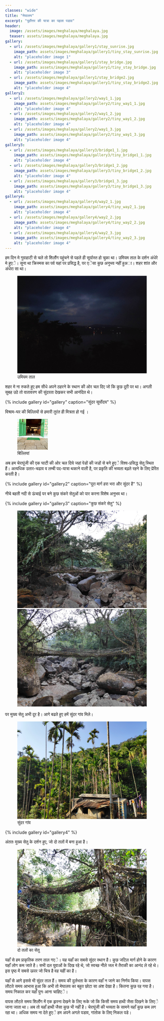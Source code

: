 ```yaml
---
classes: "wide"
title: "मेघालय"
excerpt: "पूर्वोत्तर की यात्रा का पहला पडाव"
header:
  image: /assets/images/meghalaya/meghalaya.jpg
  teaser: assets/images/meghalaya/meghalaya.jpg
gallery:
  - url: /assets/images/meghalaya/gallery1/stay_sunrise.jpg
    image_path: assets/images/meghalaya/gallery1/tiny_stay_sunrise.jpg
    alt: "placeholder image 1"
  - url: /assets/images/meghalaya/gallery1/stay_bridge.jpg
    image_path: assets/images/meghalaya/gallery1/tiny_stay_bridge.jpg
    alt: "placeholder image 3"
  - url: /assets/images/meghalaya/gallery1/stay_bridge2.jpg
    image_path: assets/images/meghalaya/gallery1/tiny_stay_bridge2.jpg
    alt: "placeholder image 4"
gallery2:
  - url: /assets/images/meghalaya/gallery2/way1_1.jpg
    image_path: assets/images/meghalaya/gallery2/tiny_way1_1.jpg
    alt: "placeholder image 4"
  - url: /assets/images/meghalaya/gallery2/way1_2.jpg
    image_path: assets/images/meghalaya/gallery2/tiny_way1_2.jpg
    alt: "placeholder image 4"
  - url: /assets/images/meghalaya/gallery2/way1_3.jpg
    image_path: assets/images/meghalaya/gallery2/tiny_way1_3.jpg
    alt: "placeholder image 4"
gallery3:
  - url: /assets/images/meghalaya/gallery3/bridge1_1.jpg
    image_path: assets/images/meghalaya/gallery3/tiny_bridge1_1.jpg
    alt: "placeholder image 4"
  - url: /assets/images/meghalaya/gallery3/bridge1_2.jpg
    image_path: assets/images/meghalaya/gallery3/tiny_bridge1_2.jpg
    alt: "placeholder image 4"
  - url: /assets/images/meghalaya/gallery3/bridge1_3.jpg
    image_path: assets/images/meghalaya/gallery3/tiny_bridge1_3.jpg
    alt: "placeholder image 4"
gallery4:
  - url: /assets/images/meghalaya/gallery4/way2_1.jpg
    image_path: assets/images/meghalaya/gallery4/tiny_way2_1.jpg
    alt: "placeholder image 4"
  - url: /assets/images/meghalaya/gallery4/way2_2.jpg
    image_path: assets/images/meghalaya/gallery4/tiny_way2_2.jpg
    alt: "placeholder image 4"
  - url: /assets/images/meghalaya/gallery4/way2_3.jpg
    image_path: assets/images/meghalaya/gallery4/tiny_way2_3.jpg
    alt: "placeholder image 4"
---
```


हम दिन मे गुवाहाटी से चले तो शिलौंग पहुंचने से पहले ही सूर्यास्त हो चुका था। उमियम ताल के दर्शन अंधेरे मे हुएे। सुना था क्रिस्मस का पर्व यहां पर प्रसिद्ध है, पर एेसा कुछ अनुभव नहीं हुअा। शहर शांत और अंधेरा सा था। 

<figure class="align-center">
  <a href="/assets/images/meghalaya/umiam.jpg">
  <img src="/assets/images/meghalaya/umiam.jpg" alt="">
  </a>
  <figcaption>उमियम ताल</figcaption>
</figure> 

शहर मे ना रुकते हुए हम सीधे अपने ठहरने के स्थान की ओर चल दिए जो कि कुछ दूरी पर था। अगली सुबह उठे तो वातावरण की सुंदरता देखकर सभी आनंदित थे।

{% include gallery id="gallery" caption="सुंदर सूर्योदय" %}

विश्राम-घर की  बिल्लियों से हमारी तुरंत ही मित्रता हो गई ।

<figure class="align-center">
  <a href="/assets/images/meghalaya/stay_cat.jpg">
  <img src="/assets/images/meghalaya/stay_cat.jpg" alt="" width="100" height="100" style="object-fit: cover">
  </a>
  <figcaption>बिल्लियां</figcaption>
</figure> 

अब हम चेरापूंजी की एक घाटी की ओर चल दिये जहां पेडों की जडों से बने हुएे विश्व-प्रसिद्ध सेतु स्थित हैं।  अत्यधिक उतार-चढाव व लम्बी पद-यात्रा थकाने वाली है, पर प्रकृति की भव्यता बढ़ते रहने के लिए प्रेरित करती है।

{% include gallery id="gallery2" caption="पूरा मार्ग हरा भरा और सुंदर है" %}

नीचे बहती नदी से ऊंचाई पर बने कुछ संकरे सेतुओं को पार करना विशेष अनुभव था।

{% include gallery id="gallery3" caption="कुछ संकरे सेतु" %}

<figure class="half">
	<a href="/assets/images/meghalaya/gallery3/bridge2_1.jpg"><img src="/assets/images/meghalaya/gallery3/tiny_bridge2_1.jpg"></a>
	<a href="/assets/images/meghalaya/gallery3/bridge2_2.jpg"><img src="/assets/images/meghalaya/gallery3/tiny_bridge2_2.jpg"></a>
</figure>

पर मुख्य सेतु अभी दूर है। आगे बढते हुए हमें सुंदर गांव मिले।

<figure class="align-center">
  <a href="/assets/images/meghalaya/village.jpg">
  <img src="/assets/images/meghalaya/village.jpg" alt="">
  </a>
  <figcaption>सुंदर गांव</figcaption>
</figure> 

{% include gallery id="gallery4" %}

अंततः मुख्य सेतु के दर्शन हुए, जो दो तलों में बना हुआ है।

<figure class="align-center">
  <a href="/assets/images/meghalaya/main.jpg">
  <img src="/assets/images/meghalaya/main.jpg" alt="">
  </a>
  <figcaption>दो तलों का सेतु</figcaption>
</figure> 

यहाँ से हम प्राकृतिक तरण ताल गएे। यह यहाँ का सबसे सुंदर स्थान है। कुछ जटिल मार्ग होने के कारण यहाँ लोग कम जाते है। सभी दल युवाओं के दिख रहे थे, जो स्वच्छ नीले जल मे तैराकी का आनंद ले रहे थे। इस पृष्ठ में सबसे ऊपर जो चित्र है वह यहीं का है।  

यहाँ से आगे इससे भी सुंदर ताल हैं। समय की दुर्लभता के कारण वहाँ न जाने का निर्णय किया। वापस लौटते समय आभास हुआ कि अभी तो मेघालय का बहुत छोटा सा अंश देखा है। कितना कुछ रह गया है। समय निकाल कर यहाँ पुनः आना चाहिएे। 

वापस लौटते समय शिलौंग में एक झरना देखने के लिए रूके जो कि किसी समय हाथी जैसा दिखने के लिएे जाना जाता था। अब तो यहाँ हाथी जैसा कुछ भी नहीं है। चेरापूंजी की भव्यता के सामने यहाँ कुछ कम लग रहा था। अधिक समय ना देते हुएे हम अपने अगले पडाव, गांतोक के लिए निकल पडे।



